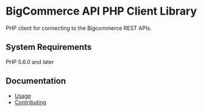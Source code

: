 # BigCommerce API PHP Client Library

PHP client for connecting to the Bigcommerce REST APIs.

## System Requirements

PHP 5.6.0 and later

## Documentation


* [Usage](/docs/client.md)
* [Contributing](/docs/development.md)

